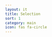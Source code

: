 ```yaml
---
layout: it
title: Selection
sort: 1
category: main
icon: fas fa-circle
---
```

<p class="message">
  
</p>
